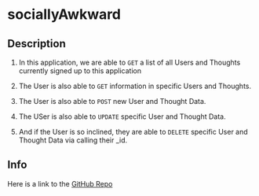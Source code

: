 # sociallyAwkward

## Description
1. In this application, we are able to ``GET`` a list of all Users and Thoughts currently signed up to this application

2. The User is also able to ``GET`` information in specific Users and Thoughts.

3. The User is also able to ``POST`` new User and Thought Data.

4. The USer is also able to ``UPDATE`` specific User and Thought Data.

5. And if the User is so inclined, they are able to ``DELETE`` specific User and Thought Data via calling their _id.

## Info

Here is a link to the [GitHub Repo](https://github.com/Mizzymizu/sociallyAwkward)
